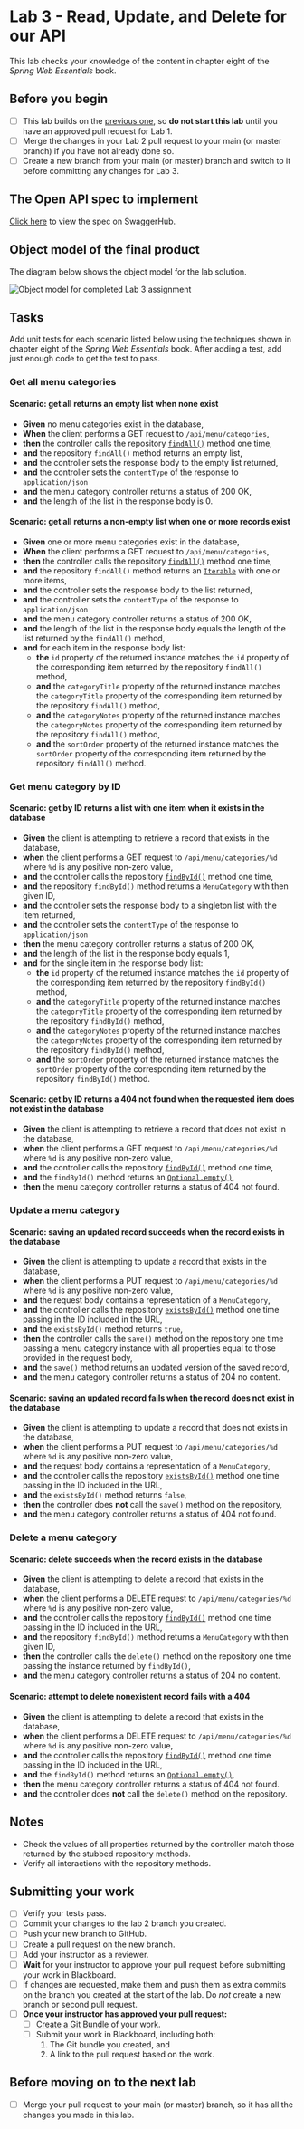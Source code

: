 # Lab 3 - Read, Update, and Delete for our API

This lab checks your knowledge of the content in chapter eight of the *Spring Web Essentials* book.

## Before you begin

- [ ] This lab builds on the [previous one](../lab-2/README.md), so __do not start this lab__ until you have an approved pull request for Lab 1.
- [ ] Merge the changes in your Lab 2 pull request to your main (or master branch) if you have not already done so.
- [ ] Create a new branch from your main (or master) branch and switch to it before committing any changes for Lab 3.

## The Open API spec to implement

[Click here](https://app.swaggerhub.com/apis/DataDaddy/wiit-7340_degrees_at_cscc_api/0.3) to view the spec on SwaggerHub.

## Object model of the final product

The diagram below shows the object model for the lab solution.

![Object model for completed Lab 3 assignment](./images/ObjectModel.png)

## Tasks

Add unit tests for each scenario listed below using the techniques shown in chapter eight of the *Spring Web Essentials* book. After adding a test, add just enough code to get the test to pass.

### Get all menu categories

#### Scenario: get all returns an empty list when none exist

* __Given__ no menu categories exist in the database,
* __When__ the client performs a GET request to `/api/menu/categories`,
* __then__ the controller calls the repository [`findAll()`](https://docs.spring.io/spring-data/commons/docs/current/api/org/springframework/data/repository/CrudRepository.html#findAll--) method one time,
* __and__ the repository `findAll()` method returns an empty list,
* __and__ the controller sets the response body to the empty list returned,
* __and__ the controller sets the `contentType` of the response to `application/json`
* __and__ the menu category controller returns a status of 200 OK,
* __and__ the length of the list in the response body is 0.


#### Scenario: get all returns a non-empty list when one or more records exist

* __Given__ one or more menu categories exist in the database,
* __When__ the client performs a GET request to `/api/menu/categories`,
* __then__ the controller calls the repository [`findAll()`](https://docs.spring.io/spring-data/commons/docs/current/api/org/springframework/data/repository/CrudRepository.html#findAll--) method one time,
* __and__ the repository `findAll()` method returns an [`Iterable`](https://docs.oracle.com/javase/8/docs/api/java/lang/Iterable.html) with one or more items,
* __and__ the controller sets the response body to the list returned,
* __and__ the controller sets the `contentType` of the response to `application/json`
* __and__ the menu category controller returns a status of 200 OK,
* __and__ the length of the list in the response body equals the length of the list returned by the `findAll()` method,
* __and__ for each item in the response body list:
  * __the__ `id` property of the returned instance matches the `id` property of the corresponding item returned by the repository `findAll()` method,
  * __and__ the `categoryTitle` property of the returned instance matches the `categoryTitle` property of the corresponding item returned by the repository `findAll()` method,
  * __and__ the `categoryNotes` property of the returned instance matches the `categoryNotes` property of the corresponding item returned by the repository `findAll()` method,
  * __and__ the `sortOrder` property of the returned instance matches the `sortOrder` property of the corresponding item returned by the repository `findAll()` method.

### Get menu category by ID

#### Scenario: get by ID returns a list with one item when it exists in the database

* __Given__ the client is attempting to retrieve a record that exists in the database,
* __when__ the client performs a GET request to `/api/menu/categories/%d` where `%d` is any positive non-zero value,
* __and__ the controller calls the repository [`findById()`](https://docs.spring.io/spring-data/commons/docs/current/api/org/springframework/data/repository/CrudRepository.html#findById-ID-) method one time,
* __and__ the repository `findById()` method returns a `MenuCategory` with then given ID,
* __and__ the controller sets the response body to a singleton list with the item returned,
* __and__ the controller sets the `contentType` of the response to `application/json`
* __then__ the menu category controller returns a status of 200 OK,
* __and__ the length of the list in the response body equals 1,
* __and__ for the single item in the response body list:
  * __the__ `id` property of the returned instance matches the `id` property of the corresponding item returned by the repository `findById()` method,
  * __and__ the `categoryTitle` property of the returned instance matches the `categoryTitle` property of the corresponding item returned by the repository `findById()` method,
  * __and__ the `categoryNotes` property of the returned instance matches the `categoryNotes` property of the corresponding item returned by the repository `findById()` method,
  * __and__ the `sortOrder` property of the returned instance matches the `sortOrder` property of the corresponding item returned by the repository `findById()` method.


#### Scenario: get by ID returns a 404 not found when the requested item does not exist in the database

* __Given__ the client is attempting to retrieve a record that does not exist in the database,
* __when__ the client performs a GET request to `/api/menu/categories/%d` where `%d` is any positive non-zero value,
* __and__ the controller calls the repository [`findById()`](https://docs.spring.io/spring-data/commons/docs/current/api/org/springframework/data/repository/CrudRepository.html#findById-ID-) method one time,
* __and__ the `findById()` method returns an [`Optional.empty()`](https://docs.oracle.com/en/java/javase/11/docs/api/java.base/java/util/Optional.html#empty()),
* __then__ the menu category controller returns a status of 404 not found.

### Update a menu category

#### Scenario: saving an updated record succeeds when the record exists in the database

* __Given__ the client is attempting to update a record that exists in the database,
* __when__ the client performs a PUT request to `/api/menu/categories/%d` where `%d` is any positive non-zero value,
* __and__ the request body contains a representation of a `MenuCategory`,
* __and__ the controller calls the repository [`existsById()`](https://docs.spring.io/spring-data/commons/docs/current/api/org/springframework/data/repository/CrudRepository.html#existsById-ID-) method one time passing in the ID included in the URL,
* __and__ the `existsById()` method returns `true`,
* __then__ the controller calls the `save()` method on the repository one time passing a menu category instance with all properties equal to those provided in the request body,
* __and__ the `save()` method returns an updated version of the saved record,
* __and__ the menu category controller returns a status of 204 no content.

#### Scenario: saving an updated record fails when the record does not exist in the database

* __Given__ the client is attempting to update a record that does not exists in the database,
* __when__ the client performs a PUT request to `/api/menu/categories/%d` where `%d` is any positive non-zero value,
* __and__ the request body contains a representation of a `MenuCategory`,
* __and__ the controller calls the repository [`existsById()`](https://docs.spring.io/spring-data/commons/docs/current/api/org/springframework/data/repository/CrudRepository.html#existsById-ID-) method one time passing in the ID included in the URL,
* __and__ the `existsById()` method returns `false`,
* __then__ the controller does **not** call the `save()` method on the repository,
* __and__ the menu category controller returns a status of 404 not found.


### Delete a menu category

#### Scenario: delete succeeds when the record exists in the database

* __Given__ the client is attempting to delete a record that exists in the database,
* __when__ the client performs a DELETE request to `/api/menu/categories/%d` where `%d` is any positive non-zero value,
* __and__ the controller calls the repository [`findById()`](https://docs.spring.io/spring-data/commons/docs/current/api/org/springframework/data/repository/CrudRepository.html#findById-ID-) method one time passing in the ID included in the URL,
* __and__ the repository `findById()` method returns a `MenuCategory` with then given ID,
* __then__ the controller calls the `delete()` method on the repository one time passing the instance returned by `findById()`,
* __and__ the menu category controller returns a status of 204 no content.

#### Scenario: attempt to delete nonexistent record fails with a 404

* __Given__ the client is attempting to delete a record that exists in the database,
* __when__ the client performs a DELETE request to `/api/menu/categories/%d` where `%d` is any positive non-zero value,
* __and__ the controller calls the repository [`findById()`](https://docs.spring.io/spring-data/commons/docs/current/api/org/springframework/data/repository/CrudRepository.html#findById-ID-) method one time passing in the ID included in the URL,
* __and__ the `findById()` method returns an [`Optional.empty()`](https://docs.oracle.com/en/java/javase/11/docs/api/java.base/java/util/Optional.html#empty()),
* __then__ the menu category controller returns a status of 404 not found.
* __and__ the controller does **not** call the `delete()` method on the repository.


## Notes
* Check the values of all properties returned by the controller match those returned by the stubbed repository methods. 
* Verify all interactions with the repository methods.

## Submitting your work

- [ ] Verify your tests pass.
- [ ] Commit your changes to the lab 2 branch you created.
- [ ] Push your new branch to GitHub.
- [ ] Create a pull request on the new branch.
- [ ] Add your instructor as a reviewer.
- [ ] __Wait__ for your instructor to approve your pull request before submitting your work in Blackboard.
- [ ] If changes are requested, make them and push them as extra commits on the branch you created at the start of the lab. Do *not* create a new branch or second pull request.
- [ ] __Once your instructor has approved your pull request:__
  - [ ] [Create a Git Bundle](https://git-scm.com/docs/git-bundle) of your work.
  - [ ] Submit your work in Blackboard, including both:
    1. The Git bundle you created, and 
    2. A link to the pull request based on the work.

## Before moving on to the next lab

- [ ] Merge your pull request to your main (or master) branch, so it has all the changes you made in this lab.
